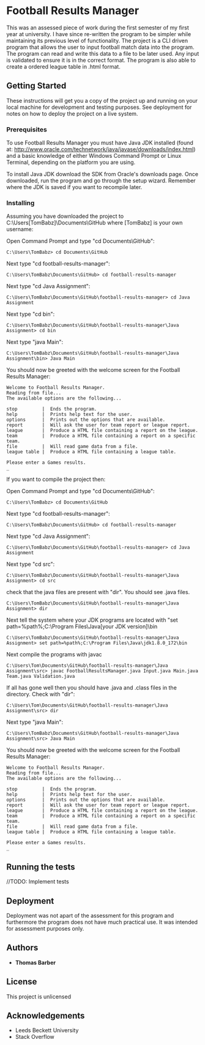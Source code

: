 # Football Results Manager

This was an assessed piece of work during the first semester of my first year at university. I have since re-written the program to be simpler while maintaining its previous level of functionality. The project is a CLI driven program that allows the user to input football match data into the program. The program can read and write this data to a file to be later used. Any input is validated to ensure it is in the correct format. The program is also able to create a ordered league table in .html format.

## Getting Started

These instructions will get you a copy of the project up and running on your local machine for development and testing purposes. See deployment for notes on how to deploy the project on a live system.

### Prerequisites

To use Football Results Manager you must have Java JDK installed (found at: http://www.oracle.com/technetwork/java/javase/downloads/index.html) and a basic knowledge of either Windows Command Prompt or Linux Terminal, depending on the platform you are using.

To install Java JDK download the SDK from Oracle's downloads page. Once downloaded, run the program and go through the setup wizard. Remember where the JDK is saved if you want to recompile later.

### Installing
Assuming you have downloaded the project to C:\Users\[TomBabz]\Documents\GitHub where [TomBabz] is your own username:

Open Command Prompt and type "cd Documents\GitHub":
```
C:\Users\TomBabz> cd Documents\GitHub
```
Next type "cd football-results-manager":
```
C:\Users\TomBabz\Documents\GitHub> cd football-results-manager
```
Next type "cd Java Assignment":
```
C:\Users\TomBabz\Documents\GitHub\football-results-manager> cd Java Assignment
```
Next type "cd bin":
```
C:\Users\TomBabz\Documents\GitHub\football-results-manager\Java Assignment> cd bin
```
Next type "java Main":
```
C:\Users\TomBabz\Documents\GitHub\football-results-manager\Java Assignment\bin> Java Main
```
You should now be greeted with the welcome screen for the Football Results Manager:
```
Welcome to Football Results Manager.
Reading from file...
The available options are the following...

stop         |  Ends the program.
help         |  Prints help text for the user.
options      |  Prints out the options that are available.
report       |  Will ask the user for team report or league report.
league       |  Produce a HTML file containing a report on the league.
team         |  Produce a HTML file containing a report on a specific team.
file         |  Will read game data from a file.
league table |  Produce a HTML file containing a league table.

Please enter a Games results.
_
```

If you want to compile the project then:

Open Command Prompt and type "cd Documents\GitHub":
```
C:\Users\TomBabz> cd Documents\GitHub
```
Next type "cd football-results-manager":
```
C:\Users\TomBabz\Documents\GitHub> cd football-results-manager
```
Next type "cd Java Assignment":
```
C:\Users\TomBabz\Documents\GitHub\football-results-manager> cd Java Assignment
```
Next type "cd src":
```
C:\Users\TomBabz\Documents\GitHub\football-results-manager\Java Assignment> cd src
```
check that the java files are present with "dir". You should see .java files.
```
C:\Users\TomBabz\Documents\GitHub\football-results-manager\Java Assignment> dir
```
Next tell the system where your JDK programs are located with "set path=%path%;C:\Program Files\Java\[your JDK version]\bin
```
C:\Users\TomBabz\Documents\GitHub\football-results-manager\Java Assignment> set path=%path%;C:\Program Files\Java\jdk1.8.0_172\bin
```
Next compile the programs with javac
```
C:\Users\Tom\Documents\GitHub\football-results-manager\Java Assignment\src> javac FootballResultsManager.java Input.java Main.java Team.java Validation.java
```
If all has gone well then you should have .java and .class files in the directory. Check with "dir":
```
C:\Users\Tom\Documents\GitHub\football-results-manager\Java Assignment\src> dir
```
Next type "java Main":
```
C:\Users\TomBabz\Documents\GitHub\football-results-manager\Java Assignment\src> Java Main
```
You should now be greeted with the welcome screen for the Football Results Manager:
```
Welcome to Football Results Manager.
Reading from file...
The available options are the following...

stop         |  Ends the program.
help         |  Prints help text for the user.
options      |  Prints out the options that are available.
report       |  Will ask the user for team report or league report.
league       |  Produce a HTML file containing a report on the league.
team         |  Produce a HTML file containing a report on a specific team.
file         |  Will read game data from a file.
league table |  Produce a HTML file containing a league table.

Please enter a Games results.
_
```

## Running the tests

//TODO: Implement tests

## Deployment

Deployment was not apart of the assessment for this program and furthermore the program does not have much practical use. It was intended for assessment purposes only.

## Authors

* **Thomas Barber**

## License

This project is unlicensed

## Acknowledgements

* Leeds Beckett University
* Stack Overflow
